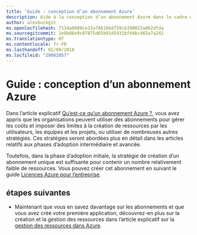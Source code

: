 ```yaml
---
title: 'Guide : conception d’un abonnement Azure'
description: Aide à la conception d’un abonnement Azure dans le cadre d’une stratégie d’adoption cloud de base
author: alexbuckgit
ms.openlocfilehash: 7134a0000ce33a786166d759cb390023a062dfda
ms.sourcegitcommit: 2e8b06e9c07875d65b91d5431bfd4bc465a7a242
ms.translationtype: HT
ms.contentlocale: fr-FR
ms.lasthandoff: 02/09/2018
ms.locfileid: "29062057"
---
```

# <a name="guidance-azure-subscription-design"></a>Guide : conception d’un abonnement Azure 

Dans l’article explicatif [Qu’est-ce qu’un abonnement Azure ?](subscription-explainer.md), vous avez appris que les organisations peuvent utiliser des abonnements pour gérer les coûts et imposer des limites à la création de ressources par les utilisateurs, les équipes et les projets, ou utiliser de nombreuses autres stratégies. Ces stratégies seront abordées plus en détail dans les articles relatifs aux phases d’adoption intermédiaire et avancée.

Toutefois, dans la phase d’adoption initiale, la stratégie de création d’un abonnement unique est suffisante pour contenir un nombre relativement faible de ressources. Vous pouvez créer cet abonnement en suivant le guide [Licences Azure pour l’entreprise][azure-enterprise-licensing].

## <a name="next-steps"></a>étapes suivantes

* Maintenant que vous en savez davantage sur les abonnements et que vous avez créé votre première application, découvrez-en plus sur la création et la gestion des ressources dans l’article explicatif sur la [gestion des ressources dans Azure](resource-manager-explainer.md).

[azure-enterprise-licensing]: https://azure.microsoft.com/pricing/enterprise-agreement
